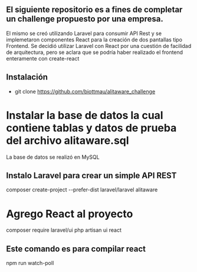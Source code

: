 ## El siguiente repositorio es a fines de completar un challenge propuesto por una empresa.
El mismo se creó utilizando Laravel para consumir API Rest y se implemetaron componentes React para la creación de dos pantallas tipo Frontend.
Se decidió utilizar Laravel con React por una cuestión de facilidad de arquitectura, pero se aclara que se podría haber realizado el frontend enteramente con create-react 

## Instalación

* git clone https://github.com/biottmau/alitaware_challenge

# Instalar la base de datos  la cual contiene tablas y datos de prueba del archivo alitaware.sql
La base de datos se realizó en MySQL 











## Instalo Laravel para crear un simple API REST  
composer create-project --prefer-dist laravel/laravel alitaware


# Agrego React al proyecto
 composer require laravel/ui
 php artisan ui react



## Este comando es para compilar react
npm run watch-poll